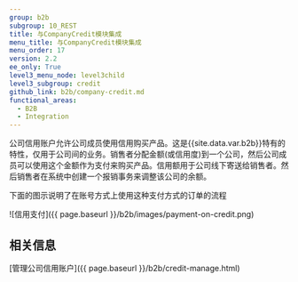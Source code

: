 ```yaml
---
group: b2b
subgroup: 10_REST
title: 与CompanyCredit模块集成
menu_title: 与CompanyCredit模块集成
menu_order: 17
version: 2.2
ee_only: True
level3_menu_node: level3child
level3_subgroup: credit
github_link: b2b/company-credit.md
functional_areas:
  - B2B
  - Integration
---
```


公司信用账户允许公司成员使用信用购买产品。这是{{site.data.var.b2b}}特有的特性，仅用于公司间的业务。销售者分配金额(或信用度)到一个公司，然后公司成员可以使用这个金额作为支付来购买产品。信用额用于公司线下寄送给销售者。然后销售者在系统中创建一个报销事务来调整该公司的余额。

下面的图示说明了在账号方式上使用这种支付方式的订单的流程

![信用支付]({{ page.baseurl }}/b2b/images/payment-on-credit.png)

## 相关信息

[管理公司信用账户]({{ page.baseurl }}/b2b/credit-manage.html)
